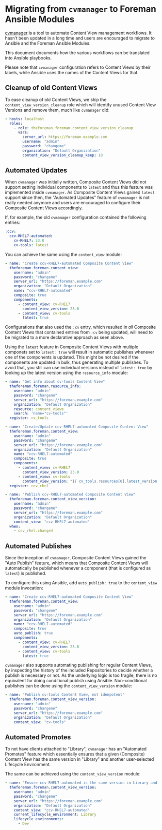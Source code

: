 # Migrating from `cvmanager` to Foreman Ansible Modules

[cvmanager](https://github.com/RedHatSatellite/katello-cvmanager) is a tool to automate Content View management workflows. It hasn't been updated in a long time and users are encouraged to migrate to Ansible and the Foreman Ansible Modules.

This document documents how the various workflows can be translated into Ansible playbooks.

Please note that `cvmanager` configuration refers to Content Views by their labels, while Ansible uses the names of the Content Views for that.

## Cleanup of old Content Views

To ease cleanup of old Content Views, we ship the `content_view_version_cleanup` role which will identify unused Content View Versions and remove them, much like `cvmanager` did:

```yaml
- hosts: localhost
  roles:
    - role: theforeman.foreman.content_view_version_cleanup
      vars:
        server_url: https://foreman.example.com
        username: "admin"
        password: "changeme"
        organization: "Default Organization"
        content_view_version_cleanup_keep: 10
```

## Automated Updates

When `cvmanager` was initially written, Composite Content Views did not support setting individual components to `latest` and thus this feature was implemented inside `cvmanager`.
As Composite Content Views gained `latest` support since then, the "Automated Updates" feature of `cvmanager` is not really needed anymore and users are encouraged to configure their Composite Content Views accordingly.

If, for example, the old `cvmanager` configuration contained the following entries:

```yaml
:ccv:
  ccv-RHEL7-automated:
    cv-RHEL7: 23.0
    cv-tools: latest
```

You can achieve the same using the `content_view` module:

```yaml
- name: "Create ccv-RHEL7-automated Composite Content View"
  theforeman.foreman.content_view:
    username: "admin"
    password: "changeme"
    server_url: "https://foreman.example.com"
    organization: "Default Organization"
    name: "ccv-RHEL7-automated"
    composite: true
    components:
      - content_view: cv-RHEL7
        content_view_version: 23.0
      - content_view: cv-tools
        latest: true
```

Configurations that also used the `:cv` entry, which resulted in *all* Composite Content Views that contained entries from `:cv` being updated,
will need to be migrated to a more declarative approach as seen above.

Using the `latest` feature in Composite Content Views with multiple componets set to `latest: true` will result in automatic publishes whenever one of the components is updated.
This might be not desired if the components are updated in bulk, thus generating multiple publishes.
To avoid that, you still can use individual versions instead of `latest: true` by looking up the latest version using the `resource_info` module:

```yaml
- name: "Get info about cv-tools Content View"
  theforeman.foreman.resource_info:
    username: "admin"
    password: "changeme"
    server_url: "https://foreman.example.com"
    organization: "Default Organization"
    resource: content_views
    search: 'name="cv-tools"'
  register: cv_tools

- name: "Create/Update ccv-RHEL7-automated Composite Content View"
  theforeman.foreman.content_view:
    username: "admin"
    password: "changeme"
    server_url: "https://foreman.example.com"
    organization: "Default Organization"
    name: "ccv-RHEL7-automated"
    composite: true
    components:
      - content_view: cv-RHEL7
        content_view_version: 23.0
      - content_view: cv-tools
        content_view_version: "{{ cv_tools.resources[0].latest_version }}"
  register: ccv_rhel

- name: "Publish ccv-RHEL7-automated Composite Content View"
  theforeman.foreman.content_view_version:
    username: "admin"
    password: "changeme"
    server_url: "https://foreman.example.com"
    organization: "Default Organization"
    content_view: "ccv-RHEL7-automated"
  when:
    - ccv_rhel.changed
```

## Automated Publishes

Since the inception of `cvmanager`, Composite Content Views gained the "Auto Publish" feature, which means that Composite Content Views will automatically be published whenever a component (that is configured as `latest`) is published.

To configure this using Ansible, add `auto_publish: true` to the `content_view` module invocation:

```yaml
- name: "Create ccv-RHEL7-automated Composite Content View"
  theforeman.foreman.content_view:
    username: "admin"
    password: "changeme"
    server_url: "https://foreman.example.com"
    organization: "Default Organization"
    name: "ccv-RHEL7-automated"
    composite: true
    auto_publish: true
    components:
      - content_view: cv-RHEL7
        content_view_version: 23.0
      - content_view: cv-tools
        latest: true
```

`cvmanager` also supports automating publishing for regular Content Views, by inspecting the history of the included Repositories to decide whether a publish is necessary or not.
As the underlying logic is too fragile, there is no equivalent for doing conditional publish using Ansible. Non-conditional publishes can be done using the `content_view_version` module:

```yaml
- name: "Publish cv-tools Content View, not idempotent"
  theforeman.foreman.content_view_version:
    username: "admin"
    password: "changeme"
    server_url: "https://foreman.example.com"
    organization: "Default Organization"
    content_view: "cv-tools"
```

## Automated Promotes

To not have clients attached to "Library", `cvmanager` has an "Automated Promotes" feature which essentially ensures that a given (Composite) Content View has the same version in "Library" and another user-selected Lifecycle Environment.

The same can be achieved using the `content_view_version` module:

```yaml
- name: "Ensure ccv-RHEL7-automated is the same version in Library and Dev"
  theforeman.foreman.content_view_version:
    username: "admin"
    password: "changeme"
    server_url: "https://foreman.example.com"
    organization: "Default Organization"
    content_view: "ccv-RHEL7-automated"
    current_lifecycle_environment: Library
    lifecycle_environments:
      - Dev
```
